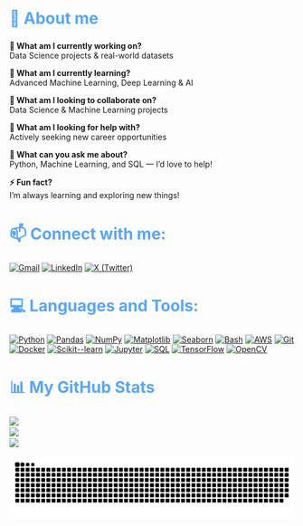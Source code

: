 <h2 style="font-size: 28px; font-weight: bold; color: #58a6ff;">
  👤 About me
</h2>

 **🔭 What am I currently working on?**  
Data Science projects & real-world datasets  

**🌱 What am I currently learning?**  
Advanced Machine Learning, Deep Learning & AI  

**👯 What am I looking to collaborate on?**  
Data Science & Machine Learning projects  

**🤝 What am I looking for help with?**  
Actively seeking new career opportunities  

**💬 What can you ask me about?**  
Python, Machine Learning, and SQL — I’d love to help!  

**⚡ Fun fact?**  
I’m always learning and exploring new things!  

<h2 style="font-size: 28px; font-weight: bold; color: #58a6ff;">
  📫 Connect with me:
</h2>

[![Gmail](https://img.shields.io/badge/Gmail-Connect-%23EA4335.svg?style=flat&logo=gmail&logoColor=white)](mailto:krishnanivja249@gmail.com)
[![LinkedIn](https://img.shields.io/badge/LinkedIn-Connect-%230077B5.svg?style=flat&logo=linkedin&logoColor=white)](https://www.linkedin.com/in/krishnanivja/)
[![X (Twitter)](https://img.shields.io/badge/X-Follow-%23000000.svg?style=flat&logo=x&logoColor=white)](https://twitter.com/nivja13838)

<h2 style="font-size: 28px; font-weight: bold; color: #58a6ff;">
  💻 Languages and Tools:
</h2>

[![Python](https://img.shields.io/badge/Python-3776AB?style=for-the-badge&logo=python&logoColor=white)](https://www.python.org) [![Pandas](https://img.shields.io/badge/Pandas-150458?style=for-the-badge&logo=pandas&logoColor=white)](https://pandas.pydata.org/) [![NumPy](https://img.shields.io/badge/NumPy-013243?style=for-the-badge&logo=numpy&logoColor=white)](https://numpy.org/) [![Matplotlib](https://img.shields.io/badge/Matplotlib-11557C?style=for-the-badge&logo=python&logoColor=white)](https://matplotlib.org/) [![Seaborn](https://img.shields.io/badge/Seaborn-3776AB?style=for-the-badge&logo=python&logoColor=white)](https://seaborn.pydata.org/)  [![Bash](https://img.shields.io/badge/Bash-4EAA25?style=for-the-badge&logo=gnu-bash&logoColor=white)](https://www.gnu.org/software/bash/) [![AWS](https://img.shields.io/badge/AWS-FF9900?style=for-the-badge&logo=amazon-aws&logoColor=white)](https://aws.amazon.com/) [![Git](https://img.shields.io/badge/Git-F05032?style=for-the-badge&logo=git&logoColor=white)](https://git-scm.com/) [![Docker](https://img.shields.io/badge/Docker-2496ED?style=for-the-badge&logo=docker&logoColor=white)](https://www.docker.com/) [![Scikit--learn](https://img.shields.io/badge/Scikit--learn-F7931E?style=for-the-badge&logo=scikit-learn&logoColor=white)](https://scikit-learn.org/) [![Jupyter](https://img.shields.io/badge/Jupyter-F37626?style=for-the-badge&logo=jupyter&logoColor=white)](https://jupyter.org/) [![SQL](https://img.shields.io/badge/SQL-003B57?style=for-the-badge&logo=sqlite&logoColor=white)](https://www.w3schools.com/sql/) [![TensorFlow](https://img.shields.io/badge/TensorFlow-FF6F00?style=for-the-badge&logo=tensorflow&logoColor=white)](https://www.tensorflow.org/) [![OpenCV](https://img.shields.io/badge/OpenCV-5C3EE8?style=for-the-badge&logo=opencv&logoColor=white)](https://opencv.org/)
</p>

<h2 style="font-size: 28px; font-weight: bold; color: #58a6ff;">
  📊 My GitHub Stats
</h2>

![](https://github-readme-stats.vercel.app/api/top-langs/?username=krishnanivja12&theme=dark&hide_border=false&include_all_commits=true&count_private=true&layout=compact)<br>
![](https://github-readme-stats.vercel.app/api?username=krishnanivja12&theme=dark&hide_border=false&include_all_commits=true&count_private=true)<br>
![](https://github-readme-streak-stats.herokuapp.com/?user=krishnanivja12&theme=dark&hide_border=false)

![Snake animation](https://raw.githubusercontent.com/krishnanivja12/krishnanivja12/output/snake.svg)





